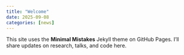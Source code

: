 ```yaml
---
title: "Welcome"
date: 2025-09-08
categories: [news]
---
```


This site uses the **Minimal Mistakes** Jekyll theme on GitHub Pages. I’ll share updates on research, talks, and code here.
